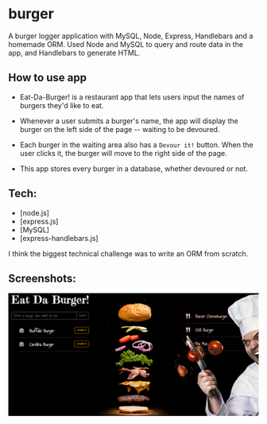 # burger

A burger logger application with MySQL, Node, Express, Handlebars and a homemade ORM. Used Node and MySQL to query and route data in the app, and Handlebars to generate HTML.

## How to use app

- Eat-Da-Burger! is a restaurant app that lets users input the names of burgers they'd like to eat.

- Whenever a user submits a burger's name, the app will display the burger on the left side of the page -- waiting to be devoured.

- Each burger in the waiting area also has a `Devour it!` button. When the user clicks it, the burger will move to the right side of the page.

- This app stores every burger in a database, whether devoured or not.

## Tech:

- [node.js]
- [express.js]
- [MySQL]
- [express-handlebars.js]

I think the biggest technical challenge was to write an ORM from scratch.

## Screenshots:

![project screenshots](public/assets/img/screencapture.png)
